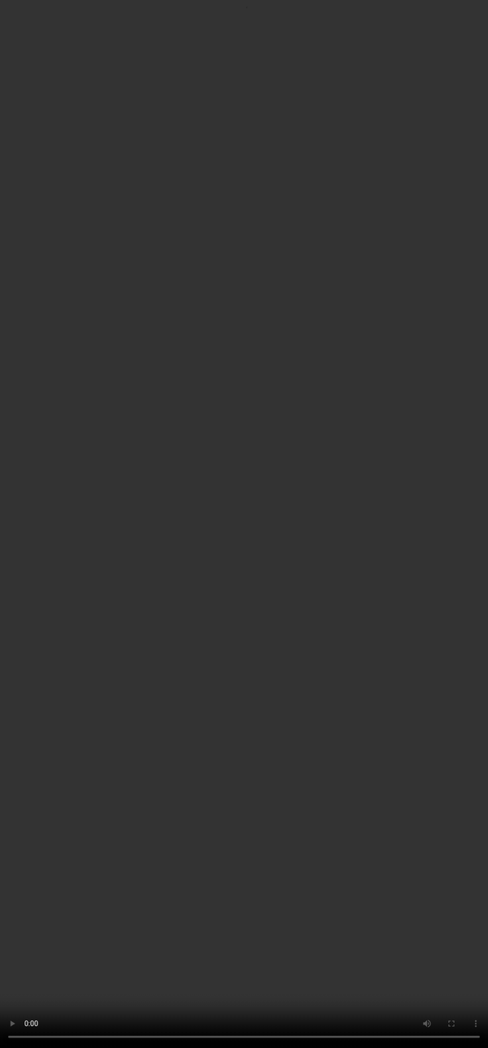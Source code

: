 # <span style="color: #364BC9">Evaluation of Responses</span>

<video src="${PRIVATE_PREFERENCE_RANKING_VIDEO_2}" frameborder="0" allowfullscreen style="position: absolute; top: 0; left: 0; width: 100%; height: 100%; border: none; object-fit: cover;" controls="" controlslist="nodownload nofullscreen" style="width: 100%" />


When comparing two or more outputs from an AI system (such as a language model), a **rubric** helps human evaluators make consistent, informed decisions about **which response is better** — and *why*. A *rubric* is a **structured evaluation guide** consisting of several dimensions used to evaluate or score a response based on specific criteria.

In simple words, a rubric tells you:

* **What to look for** in a response (e.g., completeness, relevance, accuracy)
* **How to judge it** (e.g., no issues, minor issues, major issues)
* **Why it matters** (how it impacts quality or user satisfaction)

### <span style="color: #364BC9">The rubric used here consists of 8 dimensions followed by the overall quality rating, explained in detail below:</span>

1. Instruction Following
2. Factual Accuracy
3. Content Relevance
4. Completeness
5. Writing Style and Tone
6. Collaborativity
7. Context Awareness
8. Safety"